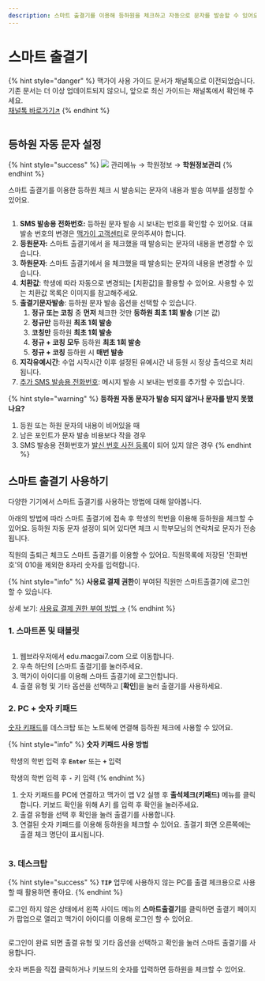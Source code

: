 ```yaml
---
description: 스마트 출결기를 이용해 등하원을 체크하고 자동으로 문자를 발송할 수 있어요.
---
```


# 스마트 출결기

{% hint style="danger" %}
맥가이 사용 가이드 문서가 채널톡으로 이전되었습니다.\
기존 문서는 더 이상 업데이트되지 않으니, 앞으로 최신 가이드는 채널톡에서 확인해 주세요.\
[채널톡 바로가기↗](https://docs.channel.io/macgai-guide/ko/articles/smart-attendance-eb7a13f8)
{% endhint %}

<figure><img src="../../.gitbook/assets/image (8).png" alt=""><figcaption></figcaption></figure>

## 등하원 자동 문자 설정

{% hint style="success" %}
![](../../.gitbook/assets/chip_menuonly.svg) 관리메뉴 → 학원정보 → **학원정보관리**
{% endhint %}

스마트 출결기를 이용한 등하원 체크 시 발송되는 문자의 내용과 발송 여부를 설정할 수 있어요.

<figure><img src="../../.gitbook/assets/image (487).png" alt=""><figcaption></figcaption></figure>

1. **SMS 발송용 전화번호:** 등하원 문자 발송 시 보내는 번호를 확인할 수 있어요. 대표 발송 번호의 변경은 [맥가이 고객센터](https://macgai7.channel.io)로 문의주셔야 합니다.
2. **등원문자:** 스마트 출결기에서 <img src="../../.gitbook/assets/btn_in.svg" alt="" data-size="line">을 체크했을 때 발송되는 문자의 내용을 변경할 수 있습니다.
3. **하원문자**: 스마트 출결기에서 <img src="../../.gitbook/assets/btn_out.svg" alt="" data-size="line">을 체크했을 때 발송되는 문자의 내용을 변경할 수 있습니다.
4. **치환값**: 학생에 따라 자동으로 변경되는 \[치환값]을 활용할 수 있어요. 사용할 수 있는 치환값 목록은 이미지를 참고해주세요.
5. **출결기문자발송**: 등하원 문자 발송 옵션을 선택할 수 있습니다.
   1. **정규 또는 코칭** 중 **먼저** 체크한 것만 **등하원 최초 1회 발송** (기본 값)
   2. **정규만** 등하원 **최초 1회 발송**
   3. **코칭만** 등하원 **최초 1회 발송**
   4. **정규 + 코칭** **모두** 등하원 **최초 1회 발송**
   5. **정규 + 코칭** 등하원 시 **매번 발송**
6. **지각유예시간**: 수업 시작시간 이후 설정된 유예시간 내 등원 시 정상 출석으로 처리됩니다.
7. [추가 SMS 발송용 전화번호](../../basic-features/message/add-no.md#undefined-1): 메시지 발송 시 보내는 번호를 추가할 수 있습니다.

{% hint style="warning" %}
**등하원 자동 문자가 발송 되지 않거나 문자를 받지 못했나요?**

1. 등원 또는 하원 문자의 내용이 비어있을 때
2. 남은 포인트가 문자 발송 비용보다 작을 경우
3. SMS 발송용 전화번호가 [발신 번호 사전 등록](../../basic-features/message/pre-registration.md)이 되어 있지 않은 경우
{% endhint %}

## 스마트 출결기 사용하기

다양한 기기에서 스마트 출결기를 사용하는 방법에 대해 알아봅니다.

아래의 방법에 따라 스마트 출결기에 접속 후 학생의 학번을 이용해 등하원을 체크할 수 있어요. 등하원 자동 문자 설정이 되어 있다면 체크 시 학부모님의 연락처로 문자가 전송됩니다.

직원의 출퇴근 체크도 스마트 출결기를 이용할 수 있어요. 직원목록에 저장된 '전화번호'의 010을 제외한 8자리 숫자를 입력합니다.

{% hint style="info" %}
**사용료 결제 권한**이 부여된 직원만 스마트출결기에 로그인 할 수 있습니다.&#x20;

상세 보기: [사용료 결제 권한 부여 방법 →](broken-reference)
{% endhint %}

### 1. 스마트폰 및 태블릿

<figure><img src="../../.gitbook/assets/image (9).png" alt=""><figcaption></figcaption></figure>

1. 웹브라우저에서 edu.macgai7.com 으로 이동합니다.
2. 우측 하단의 \[스마트 출결기]를 눌러주세요.
3. 맥가이 아이디를 이용해 스마트 출결기에 로그인합니다.
4. 출결 유형 및 기타 옵션을 선택하고 \[**확인**]을 눌러 출결기를 사용하세요.&#x20;

### 2. PC + 숫자 키패드

[숫자 키패드](https://www.google.com/search?q=%EC%88%AB%EC%9E%90+%ED%82%A4%ED%8C%A8%EB%93%9C\&newwindow=1\&sca_esv=591053097\&gbv=2\&sei=KcZ7ZZ3GFtSG-Qb--4gI)를 데스크탑 또는 노트북에 연결해 등하원 체크에 사용할 수 있어요.

{% hint style="info" %}
**숫자 키패드 사용 방법**

<img src="../../.gitbook/assets/btn_in.svg" alt="" data-size="line"> 학생의 학번 입력 후 **`Enter`** 또는 **`+`** 입력

<img src="../../.gitbook/assets/btn_out.svg" alt="" data-size="line"> 학생의 학번 입력 후 **`-`** 키 입력&#x20;
{% endhint %}

1. 숫자 키패드를 PC에 연결하고 맥가이 앱 V2 실행 후 **출석체크(키패드)** 메뉴를 클릭합니다. 키보드 확인을 위해 A키 를 입력 후 확인을 눌러주세요.
2. 출결 유형을 선택 후 확인을 눌러 출결기를 사용합니다.
3. 연결된 숫자 키패드를 이용해 등하원을 체크할 수 있어요. 출결기 화면 오른쪽에는 출결 체크 명단이 표시됩니다.

<figure><img src="../../.gitbook/assets/image (11).png" alt=""><figcaption></figcaption></figure>

### 3. 데스크탑

{% hint style="success" %}
**`TIP`** 업무에 사용하지 않는 PC를 출결 체크용으로 사용할 때 활용하면 좋아요.
{% endhint %}

로그인 하지 않은 상태에서 왼쪽 사이드 메뉴의 **스마트출결기**를 클릭하면 출결기 페이지가 팝업으로 열리고 맥가이 아이디를 이용해 로그인 할 수 있어요.&#x20;

<figure><img src="../../.gitbook/assets/image (13).png" alt=""><figcaption></figcaption></figure>

로그인이 완료 되면 출결 유형 및 기타 옵션을 선택하고 확인을 눌러 스마트 출결기를 사용합니다.

숫자 버튼을 직접 클릭하거나 키보드의 숫자를 입력하면 등하원을 체크할 수 있어요.

<figure><img src="../../.gitbook/assets/image (14).png" alt=""><figcaption></figcaption></figure>


